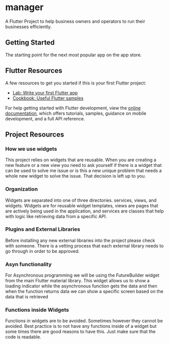# manager

A Flutter Project to help business owners and operators to run their businesses efficiently.

## Getting Started

The starting point for the next most popular app on the app store.

## Flutter Resources

A few resources to get you started if this is your first Flutter project:

- [Lab: Write your first Flutter app](https://docs.flutter.dev/get-started/codelab)
- [Cookbook: Useful Flutter samples](https://docs.flutter.dev/cookbook)

For help getting started with Flutter development, view the
[online documentation](https://docs.flutter.dev/), which offers tutorials,
samples, guidance on mobile development, and a full API reference.

## Project Resources

### How we use widgets

This project relies on widgets that are reusable. When you are creating a new feature or a 
new view you need to ask yourself if there is a widget that can be used to solve me issue
or is this a new unique problem that needs a whole new widget to solve the issue. That decision
is left up to you.

### Organization

Widgets are separated into one of three directories. services, views, and widgets. Widgets are for reusable
widget templates, views are pages that are actively being used in the application, and services are classes that
help with logic like retrieving data from a specific API.

### Plugins and External Libraries

Before installing any new external libraries into the project please check with someone. 
There is a vetting process that each external library needs to go through in order to be approved.

### Asyn functionality

For Asynchronous programming we will be using the FutureBuilder widget from the main Flutter material library.
This widget allows us to show a loading indicator while the asynchronous function gets the data and then when the
function returns data we can show a specific screen based on the data that is retrieved

### Functions inside Widgets

Functions in widgets are to be avoided. Sometimes however they cannot be avoided. Best practice is to not have any functions
inside of a widget but some times there are good reasons to have this. Just make sure that the code is readable.

